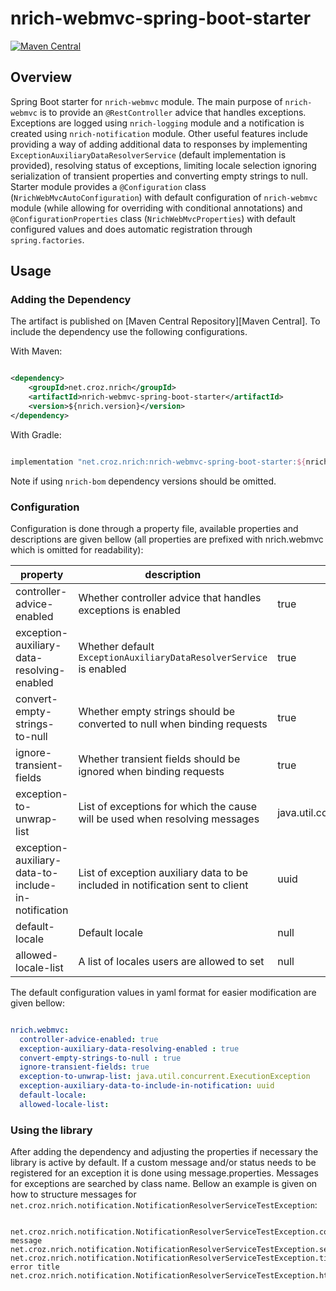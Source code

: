 # nrich-webmvc-spring-boot-starter

[![Maven Central](https://maven-badges.herokuapp.com/maven-central/net.croz.nrich/nrich-webmvc-spring-boot-starter/badge.svg?color=blue)](https://maven-badges.herokuapp.com/maven-central/net.croz.nrich/nrich-webmvc-spring-boot-starter)

## Overview

Spring Boot starter for `nrich-webmvc` module. The main purpose of `nrich-webmvc` is to provide an `@RestController` advice that handles exceptions. Exceptions are logged using `nrich-logging`
module and a notification is created using `nrich-notification` module. Other useful features include providing a way of adding additional data to responses by implementing
`ExceptionAuxiliaryDataResolverService` (default implementation is provided), resolving status of exceptions, limiting locale selection ignoring serialization of transient properties and converting
empty strings to null. Starter module provides a `@Configuration` class (`NrichWebMvcAutoConfiguration`) with default configuration of `nrich-webmvc` module
(while allowing for overriding with conditional annotations) and `@ConfigurationProperties` class (`NrichWebMvcProperties`) with default configured values
and does automatic registration through `spring.factories`.

## Usage

### Adding the Dependency

The artifact is published on [Maven Central Repository][Maven Central]. To include the dependency use the following configurations.

With Maven:

```xml

<dependency>
    <groupId>net.croz.nrich</groupId>
    <artifactId>nrich-webmvc-spring-boot-starter</artifactId>
    <version>${nrich.version}</version>
</dependency>

```

With Gradle:

```groovy

implementation "net.croz.nrich:nrich-webmvc-spring-boot-starter:${nrich.version}"

```

Note if using `nrich-bom` dependency versions should be omitted.

### Configuration

Configuration is done through a property file, available properties and descriptions are given bellow (all properties are prefixed with nrich.webmvc which is omitted for readability):

| property                                            | description                                                                    | default value                           |
|-----------------------------------------------------|--------------------------------------------------------------------------------|-----------------------------------------|
| controller-advice-enabled                           | Whether controller advice that handles exceptions is enabled                   | true                                    |
| exception-auxiliary-data-resolving-enabled          | Whether default `ExceptionAuxiliaryDataResolverService` is enabled             | true                                    |
| convert-empty-strings-to-null                       | Whether empty strings should be converted to null when binding requests        | true                                    |
| ignore-transient-fields                             | Whether transient fields should be ignored when binding requests               | true                                    |
| exception-to-unwrap-list                            | List of exceptions for which the cause will be used when resolving messages    | java.util.concurrent.ExecutionException |
| exception-auxiliary-data-to-include-in-notification | List of exception auxiliary data to be included in notification sent to client | uuid                                    |
| default-locale                                      | Default locale                                                                 | null                                    |
| allowed-locale-list                                 | A list of locales users are allowed to set                                     | null                                    |

The default configuration values in yaml format for easier modification are given bellow:

```yaml

nrich.webmvc:
  controller-advice-enabled: true
  exception-auxiliary-data-resolving-enabled : true
  convert-empty-strings-to-null : true
  ignore-transient-fields: true
  exception-to-unwrap-list: java.util.concurrent.ExecutionException
  exception-auxiliary-data-to-include-in-notification: uuid
  default-locale:
  allowed-locale-list:

```

### Using the library

After adding the dependency and adjusting the properties if necessary the library is active by default. If a custom message and/or status needs to be registered for an exception it is done using
message.properties. Messages for exceptions are searched by class name.
Bellow an example is given on how to structure messages for `net.croz.nrich.notification.NotificationResolverServiceTestException`:

```properties

net.croz.nrich.notification.NotificationResolverServiceTestException.content=Error message
net.croz.nrich.notification.NotificationResolverServiceTestException.severity=WARNING
net.croz.nrich.notification.NotificationResolverServiceTestException.title=Custom error title
net.croz.nrich.notification.NotificationResolverServiceTestException.httpStatus=400

```
